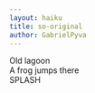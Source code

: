 ```yaml
---
layout: haiku
title: so-original
author: GabrielPyva
---
```


Old lagoon<br>
A frog jumps there<br>
SPLASH<br>